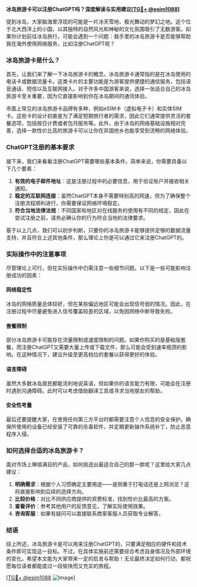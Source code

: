 **冰岛旅游卡可以注册ChatGPT吗？深度解读与实用建议[[TG💪+ @esim1088](https://t.me/s/esim1088)]**

提到冰岛，大家脑海里浮现的可能是一片冰天雪地、极光舞动的梦幻之地。这个位于北大西洋上的小国，以其独特的自然风光和神秘的文化氛围吸引了无数游客。如果你计划前往冰岛旅行，可能会遇到一个问题：我手里的冰岛旅游卡是否能够帮助我在海外使用网络服务，比如注册ChatGPT呢？

### 冰岛旅游卡是什么？

首先，让我们来了解一下冰岛旅游卡的概念。冰岛旅游卡通常指的是在冰岛使用的电话卡或数据流量卡。这类卡片的主要功能是为游客提供便捷的通信服务，包括语音通话、短信以及互联网接入。对于许多中国游客来说，选择一张适合自己的冰岛旅游卡至关重要，因为它直接影响到你在冰岛期间的通讯体验。

市面上常见的冰岛旅游卡品牌有多种，例如eSIM卡（虚拟电子卡）和实体SIM卡。这些卡的设计初衷是为了满足短期旅行者的需求，因此它们通常提供灵活的套餐选项，包括按日计费或者包月服务等。此外，由于冰岛的网络基础设施相对完善，选择一款性价比高的旅游卡可以让你在异国他乡也能享受到流畅的网络体验。

### ChatGPT注册的基本要求

接下来，我们来看看注册ChatGPT需要哪些基本条件。简单来说，你需要具备以下几个要素：

1. **有效的电子邮件地址**：这是注册过程中的必要信息，用于验证账户并接收相关通知。
2. **稳定的互联网连接**：虽然ChatGPT本身不需要特别高的网速，但为了确保整个注册流程顺利进行，你需要保证网络环境稳定。
3. **符合当地法律法规**：不同国家和地区对在线服务的使用有不同的规定，因此在尝试注册之前，请务必确认你的行为符合当地的法律要求。

基于以上几点，我们可以初步判断，只要你的冰岛旅游卡能够提供足够的数据流量支持，并且符合上述其他条件，那么理论上你是可以通过它来注册ChatGPT的。

### 实际操作中的注意事项

尽管理论上可行，但在实际操作中仍需注意一些细节问题。以下是一些可能影响注册成功的因素：

#### 网络稳定性
冰岛的网络质量总体较好，但在某些偏远地区可能会出现信号弱的情况。因此，在注册过程中尽量避免进入信号覆盖较差的区域，以免因网络中断导致失败。

#### 套餐限制
部分冰岛旅游卡可能存在流量限制或速度限制的问题。如果你购买的是基础版套餐，而注册ChatGPT又需要大量上传或下载文件，那么可能会受到速率瓶颈的影响。在这种情况下，建议升级至更高档位的套餐以获得更好的体验。

#### 语言障碍
虽然大多数冰岛居民都能流利地说英语，但如果你的语言能力有限，可能会在注册时遇到沟通障碍。此时可以考虑借助翻译工具或寻求当地朋友的帮助。

#### 安全性考量
最后还要提醒大家，在使用任何第三方平台时都需要注意个人信息的安全保护。确保所使用的设备已经安装了可靠的杀毒软件，并定期更新操作系统补丁，防止恶意程序入侵。

### 如何选择合适的冰岛旅游卡？

面对市场上琳琅满目的产品，如何挑选出最适合自己的那一款呢？这里给大家几点建议：

1. **明确需求**：根据个人习惯确定主要用途——是侧重于打电话还是上网浏览？这将直接影响到后续的选择方向。
2. **比较价格**：对比不同供应商提供的资费标准，找到性价比最高的方案。
3. **查看评价**：参考其他用户的反馈意见，了解实际使用效果。
4. **咨询客服**：如果有疑问可以直接联系商家客服人员获取专业解答。

### 结语

综上所述，冰岛旅游卡是可以用来注册ChatGPT的，只要满足相应的硬件和技术条件即可实现这一目标。不过，在具体实施前还需要综合考虑自身情况及外部环境的变化。希望本文能为大家带来一定的启发与帮助！无论最终决定如何行动，都祝愿每位读者都能度过一段愉快而又充实的旅程。

[[TG💪+ @esim1088](https://t.me/s/esim1088) ![Image](https://i.postimg.cc/4NQfJmqS/Snipaste-2025-05-13-00-14-12.png)]
